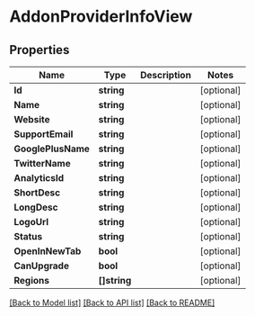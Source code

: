# AddonProviderInfoView

## Properties

Name | Type | Description | Notes
------------ | ------------- | ------------- | -------------
**Id** | **string** |  | [optional] 
**Name** | **string** |  | [optional] 
**Website** | **string** |  | [optional] 
**SupportEmail** | **string** |  | [optional] 
**GooglePlusName** | **string** |  | [optional] 
**TwitterName** | **string** |  | [optional] 
**AnalyticsId** | **string** |  | [optional] 
**ShortDesc** | **string** |  | [optional] 
**LongDesc** | **string** |  | [optional] 
**LogoUrl** | **string** |  | [optional] 
**Status** | **string** |  | [optional] 
**OpenInNewTab** | **bool** |  | [optional] 
**CanUpgrade** | **bool** |  | [optional] 
**Regions** | **[]string** |  | [optional] 

[[Back to Model list]](../README.md#documentation-for-models) [[Back to API list]](../README.md#documentation-for-api-endpoints) [[Back to README]](../README.md)


